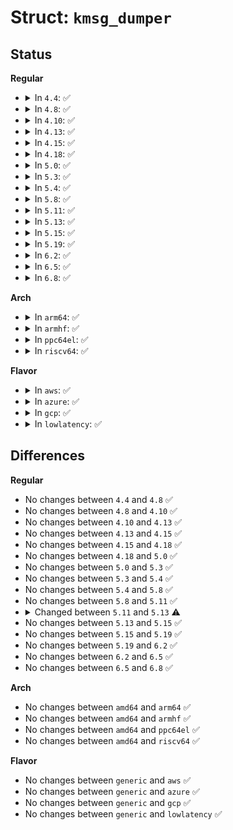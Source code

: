 # Struct: <code>kmsg_dumper</code>

## Status
<b>Regular</b>
<ul>
<li>
<details>
<summary>In <code>4.4</code>: ✅</summary>

```c
struct kmsg_dumper {
    struct list_head list;
    void (*dump)(struct kmsg_dumper *, enum kmsg_dump_reason);
    enum kmsg_dump_reason max_reason;
    bool active;
    bool registered;
    u32 cur_idx;
    u32 next_idx;
    u64 cur_seq;
    u64 next_seq;
};
```
</details>
</li>
<li>
<details>
<summary>In <code>4.8</code>: ✅</summary>

```c
struct kmsg_dumper {
    struct list_head list;
    void (*dump)(struct kmsg_dumper *, enum kmsg_dump_reason);
    enum kmsg_dump_reason max_reason;
    bool active;
    bool registered;
    u32 cur_idx;
    u32 next_idx;
    u64 cur_seq;
    u64 next_seq;
};
```
</details>
</li>
<li>
<details>
<summary>In <code>4.10</code>: ✅</summary>

```c
struct kmsg_dumper {
    struct list_head list;
    void (*dump)(struct kmsg_dumper *, enum kmsg_dump_reason);
    enum kmsg_dump_reason max_reason;
    bool active;
    bool registered;
    u32 cur_idx;
    u32 next_idx;
    u64 cur_seq;
    u64 next_seq;
};
```
</details>
</li>
<li>
<details>
<summary>In <code>4.13</code>: ✅</summary>

```c
struct kmsg_dumper {
    struct list_head list;
    void (*dump)(struct kmsg_dumper *, enum kmsg_dump_reason);
    enum kmsg_dump_reason max_reason;
    bool active;
    bool registered;
    u32 cur_idx;
    u32 next_idx;
    u64 cur_seq;
    u64 next_seq;
};
```
</details>
</li>
<li>
<details>
<summary>In <code>4.15</code>: ✅</summary>

```c
struct kmsg_dumper {
    struct list_head list;
    void (*dump)(struct kmsg_dumper *, enum kmsg_dump_reason);
    enum kmsg_dump_reason max_reason;
    bool active;
    bool registered;
    u32 cur_idx;
    u32 next_idx;
    u64 cur_seq;
    u64 next_seq;
};
```
</details>
</li>
<li>
<details>
<summary>In <code>4.18</code>: ✅</summary>

```c
struct kmsg_dumper {
    struct list_head list;
    void (*dump)(struct kmsg_dumper *, enum kmsg_dump_reason);
    enum kmsg_dump_reason max_reason;
    bool active;
    bool registered;
    u32 cur_idx;
    u32 next_idx;
    u64 cur_seq;
    u64 next_seq;
};
```
</details>
</li>
<li>
<details>
<summary>In <code>5.0</code>: ✅</summary>

```c
struct kmsg_dumper {
    struct list_head list;
    void (*dump)(struct kmsg_dumper *, enum kmsg_dump_reason);
    enum kmsg_dump_reason max_reason;
    bool active;
    bool registered;
    u32 cur_idx;
    u32 next_idx;
    u64 cur_seq;
    u64 next_seq;
};
```
</details>
</li>
<li>
<details>
<summary>In <code>5.3</code>: ✅</summary>

```c
struct kmsg_dumper {
    struct list_head list;
    void (*dump)(struct kmsg_dumper *, enum kmsg_dump_reason);
    enum kmsg_dump_reason max_reason;
    bool active;
    bool registered;
    u32 cur_idx;
    u32 next_idx;
    u64 cur_seq;
    u64 next_seq;
};
```
</details>
</li>
<li>
<details>
<summary>In <code>5.4</code>: ✅</summary>

```c
struct kmsg_dumper {
    struct list_head list;
    void (*dump)(struct kmsg_dumper *, enum kmsg_dump_reason);
    enum kmsg_dump_reason max_reason;
    bool active;
    bool registered;
    u32 cur_idx;
    u32 next_idx;
    u64 cur_seq;
    u64 next_seq;
};
```
</details>
</li>
<li>
<details>
<summary>In <code>5.8</code>: ✅</summary>

```c
struct kmsg_dumper {
    struct list_head list;
    void (*dump)(struct kmsg_dumper *, enum kmsg_dump_reason);
    enum kmsg_dump_reason max_reason;
    bool active;
    bool registered;
    u32 cur_idx;
    u32 next_idx;
    u64 cur_seq;
    u64 next_seq;
};
```
</details>
</li>
<li>
<details>
<summary>In <code>5.11</code>: ✅</summary>

```c
struct kmsg_dumper {
    struct list_head list;
    void (*dump)(struct kmsg_dumper *, enum kmsg_dump_reason);
    enum kmsg_dump_reason max_reason;
    bool active;
    bool registered;
    u32 cur_idx;
    u32 next_idx;
    u64 cur_seq;
    u64 next_seq;
};
```
</details>
</li>
<li>
<details>
<summary>In <code>5.13</code>: ✅</summary>

```c
struct kmsg_dumper {
    struct list_head list;
    void (*dump)(struct kmsg_dumper *, enum kmsg_dump_reason);
    enum kmsg_dump_reason max_reason;
    bool registered;
};
```
</details>
</li>
<li>
<details>
<summary>In <code>5.15</code>: ✅</summary>

```c
struct kmsg_dumper {
    struct list_head list;
    void (*dump)(struct kmsg_dumper *, enum kmsg_dump_reason);
    enum kmsg_dump_reason max_reason;
    bool registered;
};
```
</details>
</li>
<li>
<details>
<summary>In <code>5.19</code>: ✅</summary>

```c
struct kmsg_dumper {
    struct list_head list;
    void (*dump)(struct kmsg_dumper *, enum kmsg_dump_reason);
    enum kmsg_dump_reason max_reason;
    bool registered;
};
```
</details>
</li>
<li>
<details>
<summary>In <code>6.2</code>: ✅</summary>

```c
struct kmsg_dumper {
    struct list_head list;
    void (*dump)(struct kmsg_dumper *, enum kmsg_dump_reason);
    enum kmsg_dump_reason max_reason;
    bool registered;
};
```
</details>
</li>
<li>
<details>
<summary>In <code>6.5</code>: ✅</summary>

```c
struct kmsg_dumper {
    struct list_head list;
    void (*dump)(struct kmsg_dumper *, enum kmsg_dump_reason);
    enum kmsg_dump_reason max_reason;
    bool registered;
};
```
</details>
</li>
<li>
<details>
<summary>In <code>6.8</code>: ✅</summary>

```c
struct kmsg_dumper {
    struct list_head list;
    void (*dump)(struct kmsg_dumper *, enum kmsg_dump_reason);
    enum kmsg_dump_reason max_reason;
    bool registered;
};
```
</details>
</li>
</ul>
<b>Arch</b>
<ul>
<li>
<details>
<summary>In <code>arm64</code>: ✅</summary>

```c
struct kmsg_dumper {
    struct list_head list;
    void (*dump)(struct kmsg_dumper *, enum kmsg_dump_reason);
    enum kmsg_dump_reason max_reason;
    bool active;
    bool registered;
    u32 cur_idx;
    u32 next_idx;
    u64 cur_seq;
    u64 next_seq;
};
```
</details>
</li>
<li>
<details>
<summary>In <code>armhf</code>: ✅</summary>

```c
struct kmsg_dumper {
    struct list_head list;
    void (*dump)(struct kmsg_dumper *, enum kmsg_dump_reason);
    enum kmsg_dump_reason max_reason;
    bool active;
    bool registered;
    u32 cur_idx;
    u32 next_idx;
    u64 cur_seq;
    u64 next_seq;
};
```
</details>
</li>
<li>
<details>
<summary>In <code>ppc64el</code>: ✅</summary>

```c
struct kmsg_dumper {
    struct list_head list;
    void (*dump)(struct kmsg_dumper *, enum kmsg_dump_reason);
    enum kmsg_dump_reason max_reason;
    bool active;
    bool registered;
    u32 cur_idx;
    u32 next_idx;
    u64 cur_seq;
    u64 next_seq;
};
```
</details>
</li>
<li>
<details>
<summary>In <code>riscv64</code>: ✅</summary>

```c
struct kmsg_dumper {
    struct list_head list;
    void (*dump)(struct kmsg_dumper *, enum kmsg_dump_reason);
    enum kmsg_dump_reason max_reason;
    bool active;
    bool registered;
    u32 cur_idx;
    u32 next_idx;
    u64 cur_seq;
    u64 next_seq;
};
```
</details>
</li>
</ul>
<b>Flavor</b>
<ul>
<li>
<details>
<summary>In <code>aws</code>: ✅</summary>

```c
struct kmsg_dumper {
    struct list_head list;
    void (*dump)(struct kmsg_dumper *, enum kmsg_dump_reason);
    enum kmsg_dump_reason max_reason;
    bool active;
    bool registered;
    u32 cur_idx;
    u32 next_idx;
    u64 cur_seq;
    u64 next_seq;
};
```
</details>
</li>
<li>
<details>
<summary>In <code>azure</code>: ✅</summary>

```c
struct kmsg_dumper {
    struct list_head list;
    void (*dump)(struct kmsg_dumper *, enum kmsg_dump_reason);
    enum kmsg_dump_reason max_reason;
    bool active;
    bool registered;
    u32 cur_idx;
    u32 next_idx;
    u64 cur_seq;
    u64 next_seq;
};
```
</details>
</li>
<li>
<details>
<summary>In <code>gcp</code>: ✅</summary>

```c
struct kmsg_dumper {
    struct list_head list;
    void (*dump)(struct kmsg_dumper *, enum kmsg_dump_reason);
    enum kmsg_dump_reason max_reason;
    bool active;
    bool registered;
    u32 cur_idx;
    u32 next_idx;
    u64 cur_seq;
    u64 next_seq;
};
```
</details>
</li>
<li>
<details>
<summary>In <code>lowlatency</code>: ✅</summary>

```c
struct kmsg_dumper {
    struct list_head list;
    void (*dump)(struct kmsg_dumper *, enum kmsg_dump_reason);
    enum kmsg_dump_reason max_reason;
    bool active;
    bool registered;
    u32 cur_idx;
    u32 next_idx;
    u64 cur_seq;
    u64 next_seq;
};
```
</details>
</li>
</ul>

## Differences
<b>Regular</b>
<ul>
<li>
No changes between <code>4.4</code> and <code>4.8</code> ✅
</li>
<li>
No changes between <code>4.8</code> and <code>4.10</code> ✅
</li>
<li>
No changes between <code>4.10</code> and <code>4.13</code> ✅
</li>
<li>
No changes between <code>4.13</code> and <code>4.15</code> ✅
</li>
<li>
No changes between <code>4.15</code> and <code>4.18</code> ✅
</li>
<li>
No changes between <code>4.18</code> and <code>5.0</code> ✅
</li>
<li>
No changes between <code>5.0</code> and <code>5.3</code> ✅
</li>
<li>
No changes between <code>5.3</code> and <code>5.4</code> ✅
</li>
<li>
No changes between <code>5.4</code> and <code>5.8</code> ✅
</li>
<li>
No changes between <code>5.8</code> and <code>5.11</code> ✅
</li>
<li>
<details>
<summary>Changed between <code>5.11</code> and <code>5.13</code> ⚠️</summary>
<ul>
<li>
<b>Field removed. </b>
<code>bool active</code>
</li>
<li>
<b>Field removed. </b>
<code>u32 cur_idx</code>
</li>
<li>
<b>Field removed. </b>
<code>u32 next_idx</code>
</li>
<li>
<b>Field removed. </b>
<code>u64 cur_seq</code>
</li>
<li>
<b>Field removed. </b>
<code>u64 next_seq</code>
</li>
</ul>
</details>
</li>
<li>
No changes between <code>5.13</code> and <code>5.15</code> ✅
</li>
<li>
No changes between <code>5.15</code> and <code>5.19</code> ✅
</li>
<li>
No changes between <code>5.19</code> and <code>6.2</code> ✅
</li>
<li>
No changes between <code>6.2</code> and <code>6.5</code> ✅
</li>
<li>
No changes between <code>6.5</code> and <code>6.8</code> ✅
</li>
</ul>
<b>Arch</b>
<ul>
<li>
No changes between <code>amd64</code> and <code>arm64</code> ✅
</li>
<li>
No changes between <code>amd64</code> and <code>armhf</code> ✅
</li>
<li>
No changes between <code>amd64</code> and <code>ppc64el</code> ✅
</li>
<li>
No changes between <code>amd64</code> and <code>riscv64</code> ✅
</li>
</ul>
<b>Flavor</b>
<ul>
<li>
No changes between <code>generic</code> and <code>aws</code> ✅
</li>
<li>
No changes between <code>generic</code> and <code>azure</code> ✅
</li>
<li>
No changes between <code>generic</code> and <code>gcp</code> ✅
</li>
<li>
No changes between <code>generic</code> and <code>lowlatency</code> ✅
</li>
</ul>
